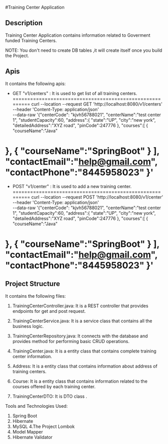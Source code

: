 
#Training Center Application
## Description
Training Center Application contains information related to Goverment funded Training Centers.

NOTE: You don't need to create DB tables ,it will create itself once you build the Project.

## Apis
It contains the following apis:
* GET "v1/centers" : It is used to get list of all training centers.
=========================================================
  curl --location --request GET 'http://localhost:8080/v1/centers' \
  --header 'Content-Type: application/json' \
  --data-raw '{"centerCode": "kjvh56788021",
  "centerName":"test center 1",
  "studentCapacity":60,
  "address":{
  "state":"UP",
  "city":"new york",
  "detailedAddress":"XYZ road",
  "pinCode":247776
  },
  "courses":[
  {
  "courseName":"Java"

},
{
"courseName":"SpringBoot"
}
],
"contactEmail":"help@gmail.com",
"contactPhone":"8445958023"
}'
=========================================================
* POST "v1/center" : It is used to add a new training center.
=========================================================
  curl --location --request POST 'http://localhost:8080/v1/center' \
  --header 'Content-Type: application/json' \
  --data-raw '{"centerCode": "kjvh56788021",
  "centerName":"test center 1",
  "studentCapacity":60,
  "address":{
  "state":"UP",
  "city":"new york",
  "detailedAddress":"XYZ road",
  "pinCode":247776
  },
  "courses":[
  {
  "courseName":"Java"

},
{
"courseName":"SpringBoot"
}
],
"contactEmail":"help@gmail.com",
"contactPhone":"8445958023"
}'
=========================================================
## Project Structure
It contains the following files:
1. TrainingCenterController.java: It is a REST controller that provides endpoints for get and post request.

2. TrainingCenterService.java: It is a service class that contains all the business logic.

3. TrainingCenterRepository.java: It connects with the database and provides method for performing basic CRUD operations.

4. TrainingCenter.java: It is a entity class that contains complete training center information.
   
5. Address: It is a entity class that contains  information about address of training centers.

6. Course: It is a entity class that contains information related to the courses offered by each training center.
   
7. TrainingCenterDTO: It is DTO class .

Tools and Technologies Used:
1. Spring Boot
2. Hibernate
3. MySQL
4.The Project Lombok
5. Model Mapper
6. Hibernate Validator

  
 